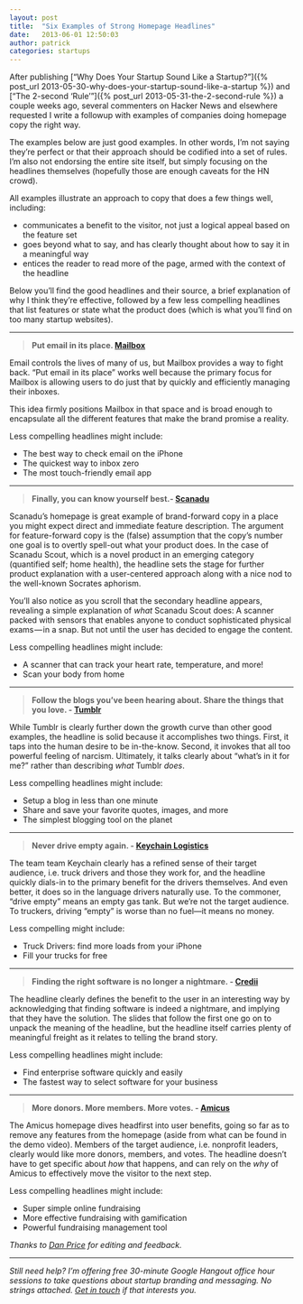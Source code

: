 ```yaml
---
layout: post
title:  "Six Examples of Strong Homepage Headlines"
date:   2013-06-01 12:50:03
author: patrick
categories: startups 
---
```


After publishing [“Why Does Your Startup Sound Like a Startup?”]({% post_url 2013-05-30-why-does-your-startup-sound-like-a-startup %}) and [“The 2-second ‘Rule’”]({% post_url 2013-05-31-the-2-second-rule %}) a couple weeks ago, several commenters on Hacker News and elsewhere requested I write a followup with examples of companies doing homepage copy the right way.

The examples below are just good examples. In other words, I’m not saying they’re perfect or that their approach should be codified into a set of rules. I’m also not endorsing the entire site itself, but simply focusing on the headlines themselves (hopefully those are enough caveats for the HN crowd).

All examples illustrate an approach to copy that does a few things well, including:

* communicates a benefit to the visitor, not just a logical appeal based on the feature set
* goes beyond what to say, and has clearly thought about how to say it in a meaningful way
* entices the reader to read more of the page, armed with the context of the headline

Below you’ll find the good headlines and their source, a brief explanation of why I think they’re effective, followed by a few less compelling headlines that list features or state what the product does (which is what you’ll find on too many startup websites).

***


> **Put email in its place. [Mailbox][9]**

Email controls the lives of many of us, but Mailbox provides a way to fight back. “Put email in its place” works well because the primary focus for Mailbox is allowing users to do just that by quickly and efficiently managing their inboxes.

This idea firmly positions Mailbox in that space and is broad enough to encapsulate all the different features that make the brand promise a reality.

Less compelling headlines might include:

  * The best way to check email on the iPhone
  * The quickest way to inbox zero
  * The most touch-friendly email app

* * *

> **Finally, you can know yourself best.- [Scanadu][10]**

Scanadu’s homepage is great example of brand-forward copy in a place you might expect direct and immediate feature description. The argument for feature-forward copy is the (false) assumption that the copy’s number one goal is to overtly spell-out what your product does. In the case of Scanadu Scout, which is a novel product in an emerging category (quantified self; home health), the headline sets the stage for further product explanation with a user-centered approach along with a nice nod to the well-known Socrates aphorism.

You’ll also notice as you scroll that the secondary headline appears, revealing a simple explanation of _what_ Scanadu Scout does: A scanner packed with sensors that enables anyone to conduct sophisticated physical exams — in a snap. But not until the user has decided to engage the content.

Less compelling headlines might include:

  * A scanner that can track your heart rate, temperature, and more!
  * Scan your body from home

* * *

> **Follow the blogs you’ve been hearing about.
Share the things that you love. - [Tumblr][11]**

While Tumblr is clearly further down the growth curve than other good examples, the headline is solid because it accomplishes two things. First, it taps into the human desire to be in-the-know. Second, it invokes that all too powerful feeling of narcism. Ultimately, it talks clearly about “what’s in it for me?” rather than describing _what_ Tumblr _does_.

Less compelling headlines might include:

  * Setup a blog in less than one minute
  * Share and save your favorite quotes, images, and more
  * The simplest blogging tool on the planet

* * *

> **Never drive empty again. - [Keychain Logistics][12]**

The team team Keychain clearly has a refined sense of their target audience, i.e. truck drivers and those they work for, and the headline quickly dials-in to the primary benefit for the drivers themselves. And even better, it does so in the language drivers naturally use. To the commoner, “drive empty” means an empty gas tank. But we’re not the target audience. To truckers, driving “empty” is worse than no fuel—it means no money.

Less compelling might include:

  * Truck Drivers: find more loads from your iPhone
  * Fill your trucks for free

* * *

> **Finding the right software is no longer a nightmare. - [Credii][13]**

The headline clearly defines the benefit to the user in an interesting way by acknowledging that finding software is indeed a nightmare, and implying that they have the solution. The slides that follow the first one go on to unpack the meaning of the headline, but the headline itself carries plenty of meaningful freight as it relates to telling the brand story.

Less compelling headlines might include:

  * Find enterprise software quickly and easily
  * The fastest way to select software for your business

* * *

> **More donors. More members. More votes. - [Amicus][14]**

The Amicus homepage dives headfirst into user benefits, going so far as to remove any features from the homepage (aside from what can be found in the demo video). Members of the target audience, i.e. nonprofit leaders, clearly would like more donors, members, and votes. The headline doesn’t have to get specific about _how_ that happens, and can rely on the _why_ of Amicus to effectively move the visitor to the next step.

Less compelling headlines might include:

  * Super simple online fundraising
  * More effective fundraising with gamification
  * Powerful fundraising management tool

_Thanks to [Dan Price][15] for editing and feedback._

* * *

_Still need help? I’m offering free 30-minute Google Hangout office hour sessions to take questions about startup branding and messaging. No strings attached. *[Get in touch][16]* if that interests you._

   [1]: https://medium.com/ (Go home)
   [2]: https://medium.com/collections (Collections)
   [3]: https://medium.com/m/account/authenticate-twitter (Sign in with Twitter)
   [4]: https://d262ilb51hltx0.cloudfront.net/fit/c/64/64/0*AcPn7EcYd2GiFXNQ.jpg (Patrick Woods)
   [5]: https://medium.com/@patrickjwoods (Go to the profile of Patrick Woods)
   [6]: https://medium.com/design-startups (Go to Design %2B Startups)
   [7]: https://medium.com/design-startups/ecc253941020
   [8]: https://medium.com/design-startups/e7982d68de8c
   [9]: http://www.mailboxapp.com/
   [10]: http://www.scanadu.com/
   [11]: https://www.tumblr.com/
   [12]: https://keychainlogistics.com/
   [13]: http://credii.com/
   [14]: http://amicushq.com/
   [15]: https://twitter.com/prixdc
   [16]: http://bit.ly/19hJb8c
   [17]: https://d262ilb51hltx0.cloudfront.net/fit/c/190/190/0*AcPn7EcYd2GiFXNQ.jpg (Patrick Woods)
   [18]: https://medium.com/@prixdc
   [19]: https://d262ilb51hltx0.cloudfront.net/fit/c/160/160/0*gEzZR5QQbUSg4uW7.png
